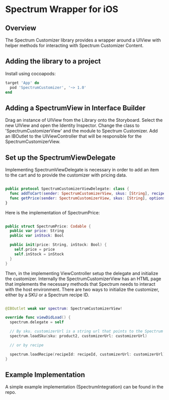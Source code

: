 Spectrum Wrapper for iOS
========================

Overview
--------

The Spectrum Customizer library provides a wrapper around a UIView with helper methods for interacting with Spectrum Customizer Content.

Adding the library to a project
-------------------------------

Install using cocoapods:

```ruby
target 'App' do
  pod 'SpectrumCustomizer', '~> 1.0'
end
```


Adding a SpectrumView in Interface Builder
------------------------------------------

Drag an instance of UIView from the Library onto the Storyboard. Select the new UIView and open the Identity Inspector. Change the class to 'SpectrumCustomizerView' and the module to Spectrum Customizer. Add an IBOutlet to the UIViewController that will be responsible for the SpectrumCustomizerView.

Set up the SpectrumViewDelegate
-------------------------------

Implementing SpectrumViewDelegate is necessary in order to add an item to the cart and to provide the customizer with pricing data.

```swift

public protocol SpectrumCustomizerViewDelegate: class {
  func addToCart(sender: SpectrumCustomizerView, skus: [String], recipeSetId: String, options: [String: String])
  func getPrice(sender: SpectrumCustomizerView, skus: [String], options: [String: String]) -> [String: SpectrumPrice]
}

```

Here is the implementation of SpectrumPrice:

```swift

public struct SpectrumPrice: Codable {
  public var price: String
  public var inStock: Bool

  public init(price: String, inStock: Bool) {
    self.price = price
    self.inStock = inStock
  }
}

```

Then, in the implementing ViewController setup the delegate and initialize the customizer. Internally the SpectrumCustomizerView has an HTML page that implements the necessary methods that Spectrum needs to interact with the host environment. There are two ways to initialize the customizer, either by a SKU or a Spectrum recipe ID.

```swift

@IBOutlet weak var spectrum: SpectrumCustomizerView!

override func viewDidLoad() {
  spectrum.delegate = self

  // By sku. customizerUrl is a string url that points to the Spectrum Customizer Javascript:
  spectrum.loadSku(sku: product2, customizerUrl: customizerUrl)

  // or by recipe

  spectrum.loadRecipe(recipeId: recipeId, customizerUrl: customizerUrl)
}

```

Example Implementation
----------------------

A simple example implementation (SpectrumIntegration) can be found in the repo.
